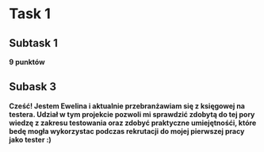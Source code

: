 # Task 1
## Subtask 1 
**9 punktów**
## Subask 3
**Cześć! Jestem Ewelina i aktualnie przebranżawiam się z księgowej na testera. 
Udział w tym projekcie pozwoli mi sprawdzić zdobytą do tej pory wiedzę z zakresu testowania oraz zdobyć praktyczne umiejętnośći, które bedę mogła wykorzystac podczas rekrutacji do mojej pierwszej pracy jako tester :)**

